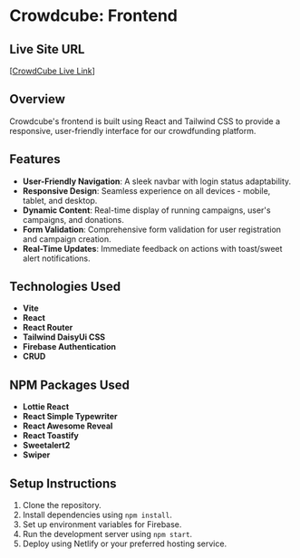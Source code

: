 # Crowdcube: Frontend

## Live Site URL

[[CrowdCube Live Link](https://crowdcube-f0e0f.web.app/)]

## Overview

Crowdcube's frontend is built using React and Tailwind CSS to provide a responsive, user-friendly interface for our crowdfunding platform.

## Features

- **User-Friendly Navigation**: A sleek navbar with login status adaptability.
- **Responsive Design**: Seamless experience on all devices - mobile, tablet, and desktop.
- **Dynamic Content**: Real-time display of running campaigns, user's campaigns, and donations.
- **Form Validation**: Comprehensive form validation for user registration and campaign creation.
- **Real-Time Updates**: Immediate feedback on actions with toast/sweet alert notifications.

## Technologies Used

- **Vite**
- **React**
- **React Router**
- **Tailwind DaisyUi CSS**
- **Firebase Authentication**
- **CRUD**

## NPM Packages Used

- **Lottie React**
- **React Simple Typewriter**
- **React Awesome Reveal**
- **React Toastify**
- **Sweetalert2**
- **Swiper**

## Setup Instructions

1. Clone the repository.
2. Install dependencies using `npm install`.
3. Set up environment variables for Firebase.
4. Run the development server using `npm start`.
5. Deploy using Netlify or your preferred hosting service.
